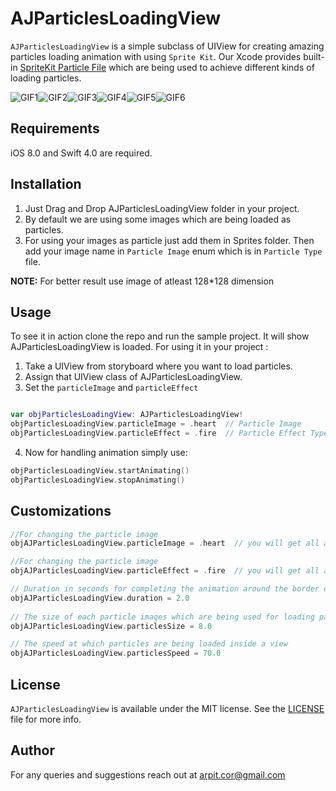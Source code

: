 # AJParticlesLoadingView

`AJParticlesLoadingView` is a simple subclass of UIView for creating amazing particles loading animation with using `Sprite Kit`. Our Xcode provides built-in [SpriteKit Particle File](http://help.apple.com/xcode/mac/current/#/dev9eed16018) which are being used to achieve different kinds of loading particles.  


![GIF1](https://media.giphy.com/media/xTcf1cCvsQs8ahUo6s/giphy.gif)![GIF2](https://media.giphy.com/media/3o7qiNeGt6Wcb31W5q/giphy.gif
)![GIF3](https://media.giphy.com/media/xUPJUKgv6mqT0mCEH6/giphy.gif)![GIF4](https://media.giphy.com/media/xTcf0ZhrrWWhHx2ICY/giphy.gif)![GIF5](https://media.giphy.com/media/3o7qiWgLkgqHaG7R16/giphy.gif)![GIF6](https://media.giphy.com/media/xTcf0XUC9IQrR0NiO4/giphy.gif)

## Requirements
iOS 8.0 and Swift 4.0 are required. 

## Installation
1. Just Drag and Drop AJParticlesLoadingView folder in your project.
2. By default we are using some images which are being loaded as particles.
3. For using your images as particle just add them in Sprites folder. Then add your image name in `Particle Image` enum which is in `Particle Type` file.

**NOTE:** For better result use image of atleast 128*128 dimension

## Usage
To see it in action clone the repo and run the sample project. It will show AJParticlesLoadingView is loaded.
For using it in your project :
1. Take a UIView from storyboard where you want to load particles.
2. Assign that UIView class of AJParticlesLoadingView.
3. Set the `particleImage` and `particleEffect`

```swift

var objParticlesLoadingView: AJParticlesLoadingView!  
objParticlesLoadingView.particleImage = .heart  // Particle Image
objParticlesLoadingView.particleEffect = .fire  // Particle Effect Type
```
4. Now for handling animation simply use:
```swift
objParticlesLoadingView.startAnimating()
objParticlesLoadingView.stopAnimating()
```

## Customizations

```swift
//For changing the particle image 
objAJParticlesLoadingView.particleImage = .heart  // you will get all added image here

//For changing the particle image 
objAJParticlesLoadingView.particleEffect = .fire  // you will get all added animations here

// Duration in seconds for completing the animation around the border of a view
objAJParticlesLoadingView.duration = 2.0
    
// The size of each particle images which are being used for loading particles
objAJParticlesLoadingView.particlesSize = 8.0

// The speed at which particles are being loaded inside a view
objAJParticlesLoadingView.particlesSpeed = 70.0
```

## License

`AJParticlesLoadingView` is available under the MIT license. See the [LICENSE](LICENSE) file for more info.

## Author
For any queries and suggestions reach out at arpit.cor@gmail.com

